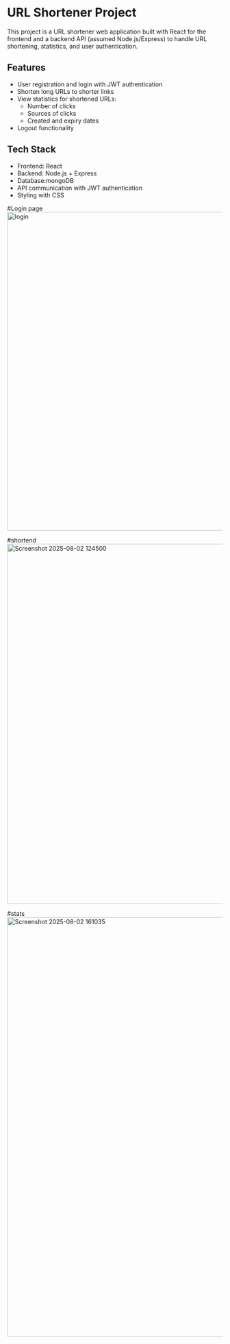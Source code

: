 # URL Shortener Project

This project is a URL shortener web application built with React for the frontend and a backend API (assumed Node.js/Express) to handle URL shortening, statistics, and user authentication.

## Features

- User registration and login with JWT authentication
- Shorten long URLs to shorter links
- View statistics for shortened URLs:
  - Number of clicks
  - Sources of clicks
  - Created and expiry dates
- Logout functionality

## Tech Stack

- Frontend: React
- Backend: Node.js + Express
- Database:mongoDB
- API communication with JWT authentication
- Styling with CSS


#Login page
<img width="884" height="744" alt="login" src="https://github.com/user-attachments/assets/8914fecb-6a03-423a-a37f-35b30b6650dd" />

#shortend
<img width="675" height="841" alt="Screenshot 2025-08-02 124500" src="https://github.com/user-attachments/assets/646c0d81-41f2-497d-8765-b22d02dbd21a" />

#stats
<img width="1853" height="980" alt="Screenshot 2025-08-02 161035" src="https://github.com/user-attachments/assets/5d36a282-f80e-41ba-8304-93a79064d961" />

